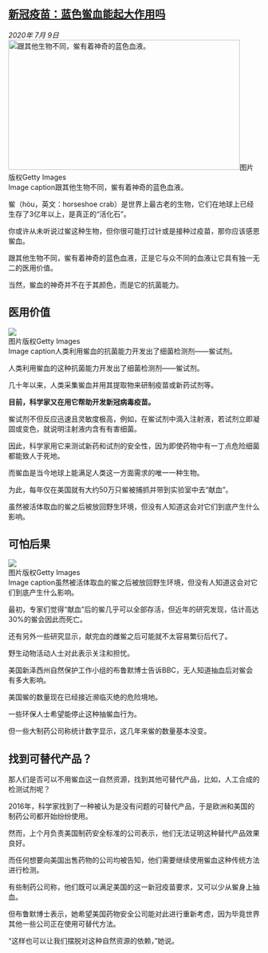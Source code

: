 <!--1594331208000-->
[新冠疫苗：蓝色鲎血能起大作用吗](http://www.bbc.com/zhongwen/simp/world-53353255)
------

<div><i>2020年 7月 9日</i></div><div><div class="story-body__inner" property="articleBody"><div class="media-landscape has-caption body-width lead"><span class="image-and-copyright-container"><img class="js-image-replace" alt="跟其他生物不同，鲎有着神奇的蓝色血液。" src="https://images.weserv.nl/?url=ichef.bbci.co.uk/news/640/cpsprodpb/118BF/production/_113317817_whatsubject.jpg" width="464" height="261"><span class="off-screen">图片版权</span><span class="story-image-copyright">Getty Images</span></span><figcaption class="media-caption"><span class="off-screen">Image caption</span><span class="media-caption__text">跟其他生物不同，鲎有着神奇的蓝色血液。</span></figcaption></div><p class="story-body__introduction">鲎（hòu，英文：horseshoe crab）是世界上最古老的生物，它们在地球上已经生存了3亿年以上，是真正的“活化石”。</p><div id="bbccom_mpu_3" class="bbccom_slot mpu-ad" aria-hidden="true"><div class="bbccom_advert"></div></div><p>你或许从未听说过鲎这种生物，但你很可能打过针或是接种过疫苗，那你应该感恩鲎血。</p><p>跟其他生物不同，鲎有着神奇的蓝色血液，正是它与众不同的血液让它具有独一无二的医用价值。</p><div id="bbccom_mpu_1_2" class="bbccom_slot mpu-ad" aria-hidden="true"><div class="bbccom_advert"></div></div><p>当然，鲎血的神奇并不在于其颜色，而是它的抗菌能力。</p><h2 class="story-body__crosshead">医用价值</h2><div class="media-landscape has-caption full-width"><span class="image-and-copyright-container"><img src="https://images.weserv.nl/?url=ichef.bbci.co.uk/news/640/cpsprodpb/7774/production/_113308503_53353255.jpg"><br><span class="off-screen">图片版权</span><span class="story-image-copyright">Getty Images</span></span><figcaption class="media-caption"><span class="off-screen">Image caption</span><span class="media-caption__text">人类利用鲎血的抗菌能力开发出了细菌检测剂——鲎试剂。</span></figcaption></div><p>人类利用鲎血的这种抗菌能力开发出了细菌检测剂——鲎试剂。</p><p>几十年以来，人类采集鲎血并用其提取物来研制疫苗或新药试剂等。</p><p><strong>目前，科学家又在用它帮助开发新冠病毒疫苗。</strong></p><p>鲎试剂不但反应迅速且灵敏度极高，例如，在鲎试剂中滴入注射液，若试剂立即凝固或变色，就说明注射液内含有有害细菌。</p><p>因此，科学家用它来测试新药和试剂的安全性，因为即使药物中有一丁点危险细菌都能致人于死地。</p><p>而鲎血是当今地球上能满足人类这一方面需求的唯一一种生物。</p><p>为此，每年仅在美国就有大约50万只鲎被捕抓并带到实验室中去“献血”。</p><p>虽然被活体取血的鲎之后被放回野生环境，但没有人知道这会对它们到底产生什么影响。</p><h2 class="story-body__crosshead">可怕后果</h2><div class="media-landscape has-caption full-width"><span class="image-and-copyright-container"><img src="https://images.weserv.nl/?url=ichef.bbci.co.uk/news/640/cpsprodpb/9E84/production/_113308504_53353255.jpg"><br><span class="off-screen">图片版权</span><span class="story-image-copyright">Getty Images</span></span><figcaption class="media-caption"><span class="off-screen">Image caption</span><span class="media-caption__text">虽然被活体取血的鲎之后被放回野生环境，但没有人知道这会对它们到底产生什么影响。</span></figcaption></div><p>最初，专家们觉得“献血”后的鲎几乎可以全部存活，但近年的研究发现，估计高达30%的鲎会因此而死亡。</p><p>还有另外一些研究显示，献完血的雌鲎之后可能就不太容易繁衍后代了。</p><p>野生动物活动人士对此表示关注和担忧。</p><p>美国新泽西州自然保护工作小组的布鲁默博士告诉BBC，无人知道抽血后对鲎会有多大影响。</p><p>美国鲎的数量现在已经接近濒临灭绝的危险境地。</p><p>一些环保人士希望能停止这种抽鲎血行为。</p><p>但一些大制药公司称统计数字显示，这几年来鲎的数量基本没变。</p><h2 class="story-body__crosshead">找到可替代产品？</h2><p>那人们是否可以不用鲎血这一自然资源，找到其他可替代产品，比如，人工合成的检测试剂呢？</p><p>2016年，科学家找到了一种被认为是没有问题的可替代产品，于是欧洲和美国的制药公司都开始纷纷使用。</p><p>然而，上个月负责美国制药安全标准的公司表示，他们无法证明这种替代产品效果良好。 </p><p>而任何想要向美国出售药物的公司均被告知，他们需要继续使用鲎血这种传统方法进行检测。</p><p>有些制药公司称，他们既可以满足美国的这一新冠疫苗要求，又可以少从鲎身上抽血。</p><p>但布鲁默博士表示，她希望美国药物安全公司能对此进行重新考虑，因为毕竟世界其他一些公司正在使用可替代方法。</p><p>“这样也可以让我们摆脱对这种自然资源的依赖，”她说。</p></div></div>
